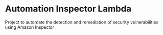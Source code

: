 # Automation Inspector Lambda

Project  to automate the detection and remediation of security vulnerabilities using Amazon Inspector
